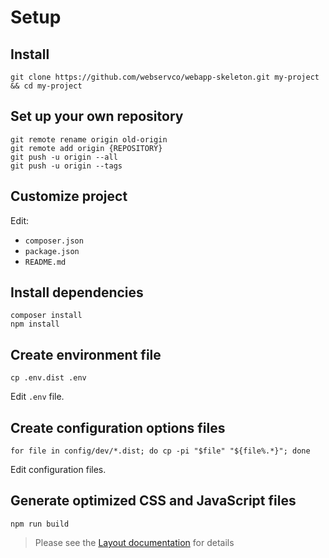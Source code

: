 # Setup

## Install
```
git clone https://github.com/webservco/webapp-skeleton.git my-project && cd my-project
```
## Set up your own repository
```
git remote rename origin old-origin
git remote add origin {REPOSITORY}
git push -u origin --all
git push -u origin --tags
```

## Customize project
Edit:
- `composer.json`
- `package.json`
- `README.md`

## Install dependencies
```
composer install
npm install
```

## Create environment file
```
cp .env.dist .env
```
Edit `.env` file.

## Create configuration options files
```
for file in config/dev/*.dist; do cp -pi "$file" "${file%.*}"; done
```
Edit configuration files.

## Generate optimized CSS and JavaScript files
```
npm run build
```
> Please see the [Layout documentation](/docs/Layout.md) for details
